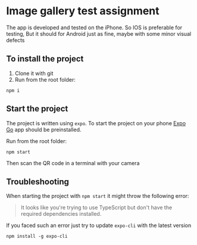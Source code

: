 # Image gallery test assignment

The app is developed and tested on the iPhone. So IOS is preferable for testing,
But it should for Android just as fine, maybe with some minor visual defects

## To install the project

1. Clone it with git
2. Run from the root folder:

```
npm i
```

## Start the project

The project is written using `expo`. To start the project on your phone [Expo Go](https://expo.dev/client) app should be preinstalled.

Run from the root folder:

```
npm start
```

Then scan the QR code in a terminal with your camera

## Troubleshooting

When starting the project with `npm start` it might throw the following error:

> It looks like you're trying to use TypeScript but don't have the required dependencies installed.

If you faced such an error just try to update `expo-cli` with the latest version

```
npm install -g expo-cli
```
